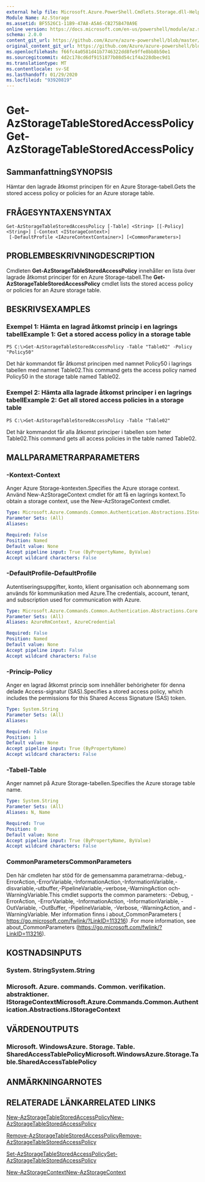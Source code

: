 ```yaml
---
external help file: Microsoft.Azure.PowerShell.Cmdlets.Storage.dll-Help.xml
Module Name: Az.Storage
ms.assetid: BF5526C1-11B9-47A8-A5A6-CB275B470A9E
online version: https://docs.microsoft.com/en-us/powershell/module/az.storage/get-azstoragetablestoredaccesspolicy
schema: 2.0.0
content_git_url: https://github.com/Azure/azure-powershell/blob/master/src/Storage/Storage.Management/help/Get-AzStorageTableStoredAccessPolicy.md
original_content_git_url: https://github.com/Azure/azure-powershell/blob/master/src/Storage/Storage.Management/help/Get-AzStorageTableStoredAccessPolicy.md
ms.openlocfilehash: f66fc4a0581d41b7746322dd8fe9ffe8bb8b50e1
ms.sourcegitcommit: 4d2c178cd6df9151877b08d54c1f4a228dbec9d1
ms.translationtype: MT
ms.contentlocale: sv-SE
ms.lasthandoff: 01/29/2020
ms.locfileid: "93920819"
---
```

# <span data-ttu-id="8cc03-101">Get-AzStorageTableStoredAccessPolicy</span><span class="sxs-lookup"><span data-stu-id="8cc03-101">Get-AzStorageTableStoredAccessPolicy</span></span>

## <span data-ttu-id="8cc03-102">Sammanfattning</span><span class="sxs-lookup"><span data-stu-id="8cc03-102">SYNOPSIS</span></span>
<span data-ttu-id="8cc03-103">Hämtar den lagrade åtkomst principen för en Azure Storage-tabell.</span><span class="sxs-lookup"><span data-stu-id="8cc03-103">Gets the stored access policy or policies for an Azure storage table.</span></span>

## <span data-ttu-id="8cc03-104">FRÅGESYNTAXEN</span><span class="sxs-lookup"><span data-stu-id="8cc03-104">SYNTAX</span></span>

```
Get-AzStorageTableStoredAccessPolicy [-Table] <String> [[-Policy] <String>] [-Context <IStorageContext>]
 [-DefaultProfile <IAzureContextContainer>] [<CommonParameters>]
```

## <span data-ttu-id="8cc03-105">PROBLEMBESKRIVNING</span><span class="sxs-lookup"><span data-stu-id="8cc03-105">DESCRIPTION</span></span>
<span data-ttu-id="8cc03-106">Cmdleten **Get-AzStorageTableStoredAccessPolicy** innehåller en lista över lagrade åtkomst principer för en Azure Storage-tabell.</span><span class="sxs-lookup"><span data-stu-id="8cc03-106">The **Get-AzStorageTableStoredAccessPolicy** cmdlet lists the stored access policy or policies for an Azure storage table.</span></span>

## <span data-ttu-id="8cc03-107">BESKRIVS</span><span class="sxs-lookup"><span data-stu-id="8cc03-107">EXAMPLES</span></span>

### <span data-ttu-id="8cc03-108">Exempel 1: Hämta en lagrad åtkomst princip i en lagrings tabell</span><span class="sxs-lookup"><span data-stu-id="8cc03-108">Example 1: Get a stored access policy in a storage table</span></span>
```
PS C:\>Get-AzStorageTableStoredAccessPolicy -Table "Table02" -Policy "Policy50"
```

<span data-ttu-id="8cc03-109">Det här kommandot får åtkomst principen med namnet Policy50 i lagrings tabellen med namnet Table02.</span><span class="sxs-lookup"><span data-stu-id="8cc03-109">This command gets the access policy named Policy50 in the storage table named Table02.</span></span>

### <span data-ttu-id="8cc03-110">Exempel 2: Hämta alla lagrade åtkomst principer i en lagrings tabell</span><span class="sxs-lookup"><span data-stu-id="8cc03-110">Example 2: Get all stored access policies in a storage table</span></span>
```
PS C:\>Get-AzStorageTableStoredAccessPolicy -Table "Table02"
```

<span data-ttu-id="8cc03-111">Det här kommandot får alla åtkomst principer i tabellen som heter Table02.</span><span class="sxs-lookup"><span data-stu-id="8cc03-111">This command gets all access policies in the table named Table02.</span></span>

## <span data-ttu-id="8cc03-112">MALLPARAMETRAR</span><span class="sxs-lookup"><span data-stu-id="8cc03-112">PARAMETERS</span></span>

### <span data-ttu-id="8cc03-113">-Kontext</span><span class="sxs-lookup"><span data-stu-id="8cc03-113">-Context</span></span>
<span data-ttu-id="8cc03-114">Anger Azure Storage-kontexten.</span><span class="sxs-lookup"><span data-stu-id="8cc03-114">Specifies the Azure storage context.</span></span>
<span data-ttu-id="8cc03-115">Använd New-AzStorageContext cmdlet för att få en lagrings kontext.</span><span class="sxs-lookup"><span data-stu-id="8cc03-115">To obtain a storage context, use the New-AzStorageContext cmdlet.</span></span>

```yaml
Type: Microsoft.Azure.Commands.Common.Authentication.Abstractions.IStorageContext
Parameter Sets: (All)
Aliases:

Required: False
Position: Named
Default value: None
Accept pipeline input: True (ByPropertyName, ByValue)
Accept wildcard characters: False
```

### <span data-ttu-id="8cc03-116">-DefaultProfile</span><span class="sxs-lookup"><span data-stu-id="8cc03-116">-DefaultProfile</span></span>
<span data-ttu-id="8cc03-117">Autentiseringsuppgifter, konto, klient organisation och abonnemang som används för kommunikation med Azure.</span><span class="sxs-lookup"><span data-stu-id="8cc03-117">The credentials, account, tenant, and subscription used for communication with Azure.</span></span>

```yaml
Type: Microsoft.Azure.Commands.Common.Authentication.Abstractions.Core.IAzureContextContainer
Parameter Sets: (All)
Aliases: AzureRmContext, AzureCredential

Required: False
Position: Named
Default value: None
Accept pipeline input: False
Accept wildcard characters: False
```

### <span data-ttu-id="8cc03-118">-Princip</span><span class="sxs-lookup"><span data-stu-id="8cc03-118">-Policy</span></span>
<span data-ttu-id="8cc03-119">Anger en lagrad åtkomst princip som innehåller behörigheter för denna delade Access-signatur (SAS).</span><span class="sxs-lookup"><span data-stu-id="8cc03-119">Specifies a stored access policy, which includes the permissions for this Shared Access Signature (SAS) token.</span></span>

```yaml
Type: System.String
Parameter Sets: (All)
Aliases:

Required: False
Position: 1
Default value: None
Accept pipeline input: True (ByPropertyName)
Accept wildcard characters: False
```

### <span data-ttu-id="8cc03-120">-Tabell</span><span class="sxs-lookup"><span data-stu-id="8cc03-120">-Table</span></span>
<span data-ttu-id="8cc03-121">Anger namnet på Azure Storage-tabellen.</span><span class="sxs-lookup"><span data-stu-id="8cc03-121">Specifies the Azure storage table name.</span></span>

```yaml
Type: System.String
Parameter Sets: (All)
Aliases: N, Name

Required: True
Position: 0
Default value: None
Accept pipeline input: True (ByPropertyName, ByValue)
Accept wildcard characters: False
```

### <span data-ttu-id="8cc03-122">CommonParameters</span><span class="sxs-lookup"><span data-stu-id="8cc03-122">CommonParameters</span></span>
<span data-ttu-id="8cc03-123">Den här cmdleten har stöd för de gemensamma parametrarna:-debug,-ErrorAction,-ErrorVariable,-InformationAction,-InformationVariable,-disvariable,-utbuffer,-PipelineVariable,-verbose,-WarningAction och-WarningVariable.</span><span class="sxs-lookup"><span data-stu-id="8cc03-123">This cmdlet supports the common parameters: -Debug, -ErrorAction, -ErrorVariable, -InformationAction, -InformationVariable, -OutVariable, -OutBuffer, -PipelineVariable, -Verbose, -WarningAction, and -WarningVariable.</span></span> <span data-ttu-id="8cc03-124">Mer information finns i about_CommonParameters ( https://go.microsoft.com/fwlink/?LinkID=113216) .</span><span class="sxs-lookup"><span data-stu-id="8cc03-124">For more information, see about_CommonParameters (https://go.microsoft.com/fwlink/?LinkID=113216).</span></span>

## <span data-ttu-id="8cc03-125">KOSTNADS</span><span class="sxs-lookup"><span data-stu-id="8cc03-125">INPUTS</span></span>

### <span data-ttu-id="8cc03-126">System. String</span><span class="sxs-lookup"><span data-stu-id="8cc03-126">System.String</span></span>

### <span data-ttu-id="8cc03-127">Microsoft. Azure. commands. Common. verifikation. abstraktioner. IStorageContext</span><span class="sxs-lookup"><span data-stu-id="8cc03-127">Microsoft.Azure.Commands.Common.Authentication.Abstractions.IStorageContext</span></span>

## <span data-ttu-id="8cc03-128">VÄRDEN</span><span class="sxs-lookup"><span data-stu-id="8cc03-128">OUTPUTS</span></span>

### <span data-ttu-id="8cc03-129">Microsoft. WindowsAzure. Storage. Table. SharedAccessTablePolicy</span><span class="sxs-lookup"><span data-stu-id="8cc03-129">Microsoft.WindowsAzure.Storage.Table.SharedAccessTablePolicy</span></span>

## <span data-ttu-id="8cc03-130">ANMÄRKNINGAR</span><span class="sxs-lookup"><span data-stu-id="8cc03-130">NOTES</span></span>

## <span data-ttu-id="8cc03-131">RELATERADE LÄNKAR</span><span class="sxs-lookup"><span data-stu-id="8cc03-131">RELATED LINKS</span></span>

[<span data-ttu-id="8cc03-132">New-AzStorageTableStoredAccessPolicy</span><span class="sxs-lookup"><span data-stu-id="8cc03-132">New-AzStorageTableStoredAccessPolicy</span></span>](./New-AzStorageTableStoredAccessPolicy.md)

[<span data-ttu-id="8cc03-133">Remove-AzStorageTableStoredAccessPolicy</span><span class="sxs-lookup"><span data-stu-id="8cc03-133">Remove-AzStorageTableStoredAccessPolicy</span></span>](./Remove-AzStorageTableStoredAccessPolicy.md)

[<span data-ttu-id="8cc03-134">Set-AzStorageTableStoredAccessPolicy</span><span class="sxs-lookup"><span data-stu-id="8cc03-134">Set-AzStorageTableStoredAccessPolicy</span></span>](./Set-AzStorageTableStoredAccessPolicy.md)

[<span data-ttu-id="8cc03-135">New-AzStorageContext</span><span class="sxs-lookup"><span data-stu-id="8cc03-135">New-AzStorageContext</span></span>](./New-AzStorageContext.md)


